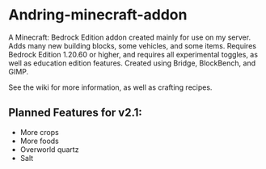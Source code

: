 # Andring-minecraft-addon
A Minecraft: Bedrock Edition addon created mainly for use on my server. Adds many new building blocks, some vehicles, and some items. Requires Bedrock Edition 1.20.60 or higher, and requires all experimental toggles, as well as education edition features. Created using Bridge, BlockBench, and GIMP.

See the wiki for more information, as well as crafting recipes.

## Planned Features for v2.1:

* More crops
* More foods
* Overworld quartz
* Salt
